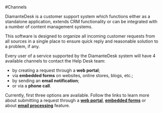 #Channels

DiamanteDesk is a customer support system which functions either as a standalone application, extends CRM functionality or can be integrated with a number of content management systems.

This software is designed to organize all incoming customer requests from all sources in a single place to ensure quick reply and reasonable solution to a problem, if any.

Every user of a service supported by the DiamanteDesk system will have 4 available channels to contact the Help Desk team:

* by creating a request through a **web portal**;
* via **embedded forms** on websites, online stores, blogs, etc.;
* by sending an **email notification**;
* or via a **phone call**.

Currently, first three options are available. Follow the links to learn more about submitting a request through a [**web portal**](portal.md), [**embedded forms**](embedded-form.md) or about [**email processing**](email-processing.md) feature.